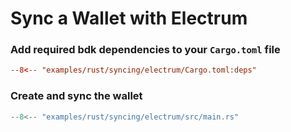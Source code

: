 # Sync a Wallet with Electrum

### Add required bdk dependencies to your `Cargo.toml` file

```toml title="Cargo.toml"
--8<-- "examples/rust/syncing/electrum/Cargo.toml:deps"
```

### Create and sync the wallet

```rust title="main.rs"
--8<-- "examples/rust/syncing/electrum/src/main.rs"
```
